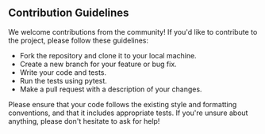 ## Contribution Guidelines
We welcome contributions from the community! If you'd like to contribute to the project, please follow these guidelines:

-   Fork the repository and clone it to your local machine.
-   Create a new branch for your feature or bug fix.
-   Write your code and tests.
-   Run the tests using pytest.
-   Make a pull request with a description of your changes.

Please ensure that your code follows the existing style and formatting conventions, and that it includes appropriate tests. If you're unsure about anything, please don't hesitate to ask for help!

